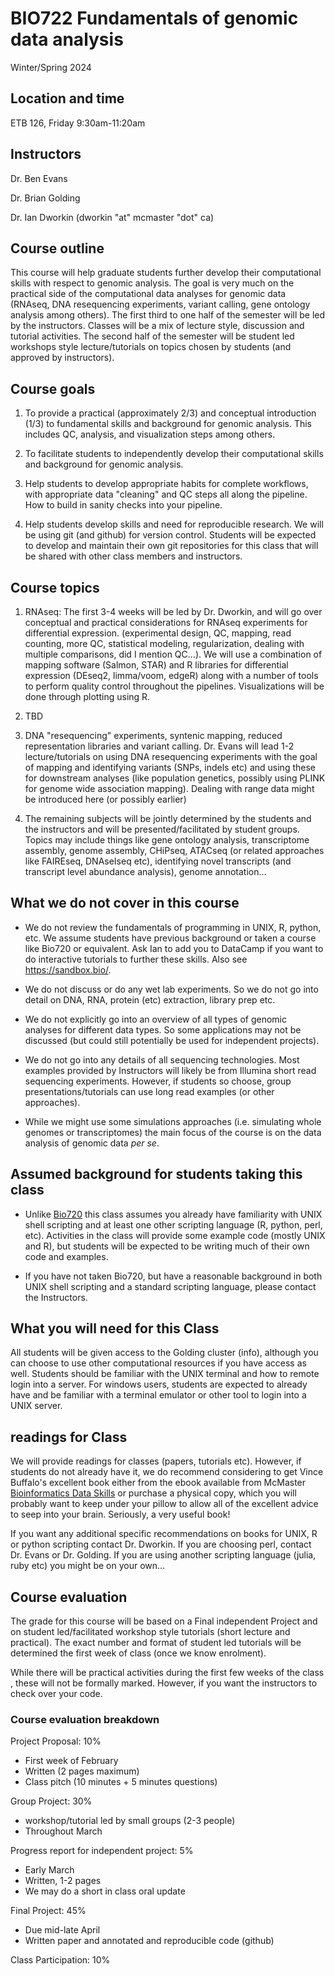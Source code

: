 # BIO722 Fundamentals of genomic data analysis

Winter/Spring 2024

## Location and time

ETB 126, Friday 9:30am-11:20am

## Instructors

Dr. Ben Evans

Dr. Brian Golding

Dr. Ian Dworkin (dworkin "at" mcmaster "dot" ca)

## Course outline

This course will help graduate students further develop their computational skills with respect to genomic analysis. The goal is very much on the practical side of the computational data analyses for genomic data (RNAseq, DNA resequencing experiments, variant calling, gene ontology analysis among others). The first third to one half of the semester will be led by the instructors. Classes will be a mix of lecture style, discussion and tutorial activities. The second half of the semester will be student led workshops style lecture/tutorials on topics chosen by students (and approved by instructors).


## Course goals

1. To provide a practical (approximately 2/3) and conceptual introduction (1/3) to fundamental skills and background for genomic analysis. This includes QC, analysis, and visualization steps among others.

2. To facilitate students to independently develop their computational skills and background for genomic analysis.

3. Help students to develop appropriate habits for complete workflows, with appropriate data "cleaning" and QC steps all along the pipeline. How to build in sanity checks into your pipeline.

4. Help students develop skills and need for reproducible research. We will be using git (and github) for version control. Students will be expected to develop and maintain their own git repositories for this class that will be shared with other class members and instructors.

## Course topics

1. RNAseq: The first 3-4 weeks will be led by Dr. Dworkin, and will go over conceptual and practical considerations for RNAseq experiments for differential expression. (experimental design, QC, mapping, read counting, more QC, statistical modeling, regularization, dealing with multiple comparisons, did I mention QC...). We will use a combination of mapping software (Salmon, STAR) and R libraries for differential expression (DEseq2, limma/voom, edgeR) along with a number of tools to perform quality control throughout the pipelines. Visualizations will be done through plotting using R.

2. TBD

3. DNA "resequencing" experiments, syntenic mapping, reduced representation libraries and variant calling. Dr. Evans will lead 1-2 lecture/tutorials on using DNA resequencing experiments with the goal of mapping and identifying variants (SNPs, indels etc) and using these for downstream analyses (like population genetics, possibly using PLINK for genome wide association mapping). Dealing with range data might be introduced here (or possibly earlier)

4. The remaining subjects will be jointly determined by the students and the instructors and will be presented/facilitated by student groups. Topics may include things like gene ontology analysis, transcriptome assembly, genome assembly, CHiPseq, ATACseq (or related approaches like FAIREseq, DNAseIseq etc), identifying novel transcripts (and transcript level abundance analysis), genome annotation...

## What we do not cover in this course

- We do not review the fundamentals of programming in UNIX, R, python, etc. We assume students have previous background or taken a course like Bio720 or equivalent. Ask Ian to add you to DataCamp if you want to do interactive tutorials to further these skills. Also see https://sandbox.bio/.


- We do not discuss or do any wet lab experiments. So we do not go into detail on DNA, RNA, protein (etc) extraction, library prep etc.

- We do not explicitly go into an overview of all types of genomic analyses for different data types. So some applications may not be discussed (but could still potentially be used for independent projects).

- We do not go into any details of all sequencing technologies. Most examples provided by Instructors will likely be from Illumina short read sequencing experiments. However, if students so choose, group presentations/tutorials can use long read examples  (or other approaches).

- While we might use some simulations approaches (i.e. simulating whole genomes or transcriptomes) the main focus of the course is on the data analysis of genomic data *per se*.

## Assumed background for students taking this class

- Unlike [Bio720](./README.md) this class assumes you already have familiarity with UNIX shell scripting and at least one other scripting language (R, python, perl, etc). Activities in the class will provide some example code (mostly UNIX and R), but students will be expected to be writing much of their own code and examples.

- If you have not taken Bio720, but have a reasonable background in both UNIX shell scripting and a standard scripting language, please contact the Instructors.

## What you will need for this Class

All students will be given access to the Golding cluster (info), although you can choose to use other computational resources if you have access as well. Students should be familiar with the UNIX terminal and how to remote login into a server. For windows users, students are expected to already have and be familiar with a terminal emulator or other tool to login into a UNIX server.

## readings for Class

We will provide readings for classes (papers, tutorials etc). However, if students do not already have it, we do recommend considering to get Vince Buffalo's excellent book either from the ebook available from McMaster [Bioinformatics Data Skills](https://mcmaster.primo.exlibrisgroup.com/permalink/01OCUL_MU/6thkva/cdi_askewsholts_vlebooks_9781449367510) or purchase a physical copy, which you will probably want to keep under your pillow to allow all of the excellent advice to seep into your brain. Seriously, a very useful book!

If you want any additional specific recommendations on books for UNIX, R or python scripting contact Dr. Dworkin. If you are choosing perl, contact Dr. Evans or Dr. Golding. If you are using another scripting language (julia, ruby etc) you might be on your own...

## Course evaluation

The grade for this course will be based on a Final independent Project and on student led/facilitated workshop style tutorials (short lecture and practical). The exact number and format of student led tutorials will be determined the first week of class (once we know enrolment).

 While there will be practical activities during the first few weeks of the class , these will not be formally marked. However, if you want the instructors to check over your code.
 
### Course evaluation breakdown
Project Proposal: 10%
 - First week of February
 - Written (2 pages maximum)
 - Class pitch (10 minutes + 5 minutes questions)
 
Group Project: 30%
 - workshop/tutorial led by small groups (2-3 people)
 - Throughout March

Progress report for independent project: 5%
 - Early March
 - Written, 1-2 pages
 - We may do a short in class oral update

Final Project: 45%
 - Due mid-late April
 - Written paper and annotated and reproducible code (github)

Class Participation: 10%
